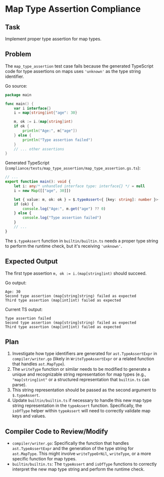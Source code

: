 # Map Type Assertion Compliance

## Task
Implement proper type assertion for map types.

## Problem
The `map_type_assertion` test case fails because the generated TypeScript code for type assertions on maps uses `'unknown'` as the type string identifier.

Go source:
```go
package main

func main() {
	var i interface{}
	i = map[string]int{"age": 30}

	m, ok := i.(map[string]int)
	if ok {
		println("Age:", m["age"])
	} else {
		println("Type assertion failed")
	}
    // ... other assertions
}
```

Generated TypeScript (`compliance/tests/map_type_assertion/map_type_assertion.gs.ts`):
```typescript
// ...
export function main(): void {
	let i: any/* unhandled interface type: interface{} */ = null
	i = new Map([["age", 30]])

	let { value: m, ok: ok } = $.typeAssert<{ [key: string]: number }>(i, 'unknown') // Problematic line
	if (ok) {
		console.log("Age:", m.get("age") ?? 0)
	} else {
		console.log("Type assertion failed")
	}
    // ...
}
```
The `$.typeAssert` function in `builtin/builtin.ts` needs a proper type string to perform the runtime check, but it's receiving `'unknown'`.

## Expected Output
The first type assertion `m, ok := i.(map[string]int)` should succeed.

Go output:
```
Age: 30
Second type assertion (map[string]string) failed as expected
Third type assertion (map[int]int) failed as expected
```

Current TS output:
```
Type assertion failed
Second type assertion (map[string]string) failed as expected
Third type assertion (map[int]int) failed as expected
```

## Plan
1.  Investigate how type identifiers are generated for `ast.TypeAssertExpr` in `compiler/writer.go` (likely in `WriteTypeAssertExpr` or a related function that handles `ast.MapType`).
2.  The `writeType` function or similar needs to be modified to generate a unique and recognizable string representation for map types (e.g., `"map[string]int"` or a structured representation that `builtin.ts` can parse).
3.  This string representation should be passed as the second argument to `$.typeAssert`.
4.  Update `builtin/builtin.ts` if necessary to handle this new map type string representation in the `typeAssert` function. Specifically, the `isOfType` helper within `typeAssert` will need to correctly validate map keys and values.

## Compiler Code to Review/Modify
- `compiler/writer.go`: Specifically the function that handles `ast.TypeAssertExpr` and the generation of the type string for `ast.MapType`. This might involve `writeTypeOrNil`, `writeType`, or a more specific function for map types.
- `builtin/builtin.ts`: The `typeAssert` and `isOfType` functions to correctly interpret the new map type string and perform the runtime check.